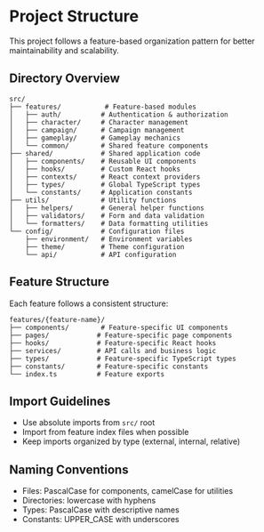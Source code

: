 # Project Structure

This project follows a feature-based organization pattern for better maintainability and scalability.

## Directory Overview

```
src/
├── features/           # Feature-based modules
│   ├── auth/          # Authentication & authorization
│   ├── character/     # Character management
│   ├── campaign/      # Campaign management
│   ├── gameplay/      # Gameplay mechanics
│   └── common/        # Shared feature components
├── shared/            # Shared application code
│   ├── components/    # Reusable UI components
│   ├── hooks/         # Custom React hooks
│   ├── contexts/      # React context providers
│   ├── types/         # Global TypeScript types
│   └── constants/     # Application constants
├── utils/             # Utility functions
│   ├── helpers/       # General helper functions
│   ├── validators/    # Form and data validation
│   └── formatters/    # Data formatting utilities
└── config/            # Configuration files
    ├── environment/   # Environment variables
    ├── theme/         # Theme configuration
    └── api/           # API configuration
```

## Feature Structure

Each feature follows a consistent structure:

```
features/{feature-name}/
├── components/        # Feature-specific UI components
├── pages/            # Feature-specific page components
├── hooks/            # Feature-specific React hooks
├── services/         # API calls and business logic
├── types/            # Feature-specific TypeScript types
├── constants/        # Feature-specific constants
└── index.ts          # Feature exports
```

## Import Guidelines

- Use absolute imports from `src/` root
- Import from feature index files when possible
- Keep imports organized by type (external, internal, relative)

## Naming Conventions

- Files: PascalCase for components, camelCase for utilities
- Directories: lowercase with hyphens
- Types: PascalCase with descriptive names
- Constants: UPPER_CASE with underscores